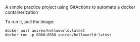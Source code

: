 A simple practice project using GitActions to automate a docker containerization

To run it, pull the image:
```
docker pull aoiren/helloworld:latest
docker run -p 8080:8080 aoiren/helloworld:latest
```
